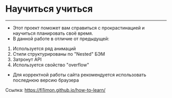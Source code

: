 # Научиться учиться

------

* Этот проект поможет вам справиться с прокрастинацией и научиться планировать своё время.
* В данной работе в отличие от предыдущей:
1. Используется ряд анимаций
2. Стили структурированы по "Nested" БЭМ
3. Затронут API
4. Используется свойство "overflow"
* Для корректной работы сайта рекомендуется использовать последнюю версию браузера

Ссылка: https://fi1imon.github.io/how-to-learn/
